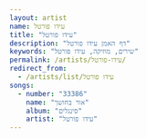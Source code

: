```yaml
---
layout: artist
name: עידו פורטל
title: "עידו פורטל"
description: "דף האמן עידו פורטל"
keywords: "שירים, מוזיקה, עידו פורטל"
permalink: /artists/עידו-פורטל/
redirect_from:
  - /artists/list/עידו פורטל
songs:
  - number: "33386"
    name: "אור בחושך"
    album: "סינגלים"
    artist: "עידו פורטל"
---
```

